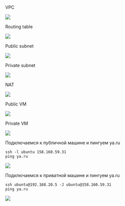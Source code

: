 VPC

<image src="network.png">

Routing table

<image src="route-table.png">

Public subnet

<image src="public.png">

Private subnet

<image src="private.png">

NAT

<image src="nat.png">

Public VM

<image src="public-vm.png">

Private VM

<image src="private-vm.png">

Подключаемся к публичной машине и пингуем ya.ru

```
ssh -l ubuntu 158.160.59.31
ping ya.ru
```

<image src="ping-public.png">

Подключаемся к приватной машине и пингуем ya.ru

```
ssh ubuntu@192.168.20.5 -J ubuntu@158.160.59.31
ping ya.ru
```

<image src="ping-private.png">